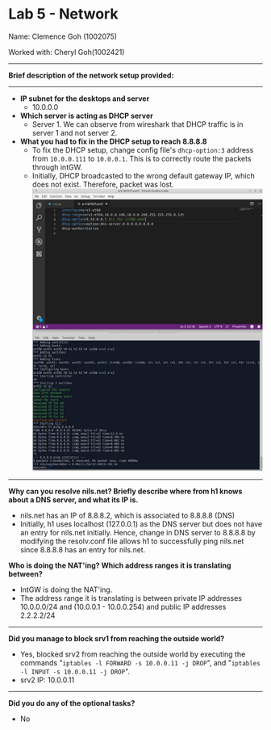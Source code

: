 # Lab 5 - Network

Name: Clemence Goh (1002075)

Worked with: Cheryl Goh(1002421)

---
**Brief description of the network setup provided:**

---
- **IP subnet for the desktops and server**
    - 10.0.0.0
- **Which server is acting as DHCP server**
    - Server 1. We can observe from wireshark that DHCP
    traffic is in server 1 and not server 2.
- **What you had to fix in the DHCP setup to reach 8.8.8.8**    
    - To fix the DHCP setup, change config file's 
    `dhcp-option:3` address from `10.0.0.111` to `10.0.0.1`. 
    This is to correctly route the packets through intGW.
    - Initially, DHCP broadcasted to the wrong default gateway IP,
    which does not exist. Therefore, packet was lost.
![wireshark image](./wireshark.jpg)

---
**Why can you resolve nils.net? Briefly describe where from h1 knows
about a DNS server, and what its IP is.**

- nils.net has an IP of 8.8.8.2, which is associated to 8.8.8.8 (DNS)
- Initially, h1 uses localhost (127.0.0.1) as the DNS server but does not
have an entry for nils.net initially. Hence, change in DNS server to 8.8.8.8
by modifying the resolv.conf file allows h1 to successfully ping nils.net
since 8.8.8.8 has an entry for nils.net.

**Who is doing the NAT'ing? Which address ranges it is translating
between?**
- IntGW is doing the NAT'ing.
- The address range it is translating is between private IP addresses
10.0.0.0/24 and (10.0.0.1 - 10.0.0.254) and public IP addresses 2.2.2.2/24


---
**Did you manage to block srv1 from reaching the outside world?**
- Yes, blocked srv2 from reaching the outside world by executing the 
commands "`iptables -l FORWARD -s 10.0.0.11 -j DROP`", and "`iptables 
-l INPUT -s 10.0.0.11 -j DROP`".
- srv2 IP: 10.0.0.11

---
**Did you do any of the optional tasks?**
- No